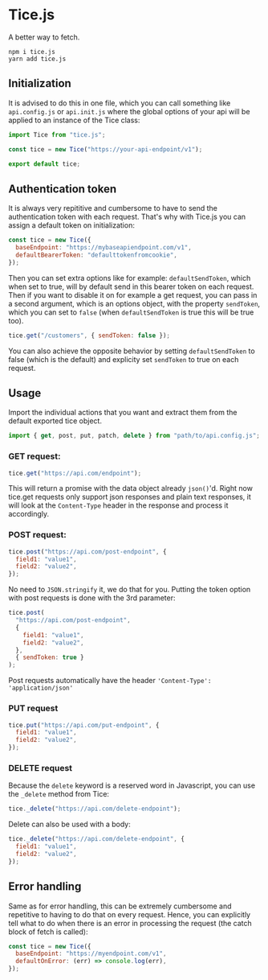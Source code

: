 # Tice.js

A better way to fetch.

```
npm i tice.js
yarn add tice.js
```

## Initialization

It is advised to do this in one file, which you can call something like `api.config.js` or `api.init.js` where the global options of your api will be applied to an instance of the Tice class:

```javascript
import Tice from "tice.js";

const tice = new Tice("https://your-api-endpoint/v1");

export default tice;
```

## Authentication token

It is always very repititive and cumbersome to have to send the authentication token with each request. That's why with Tice.js you can assign a default token on initialization:

```javascript
const tice = new Tice({
  baseEndpoint: "https://mybaseapiendpoint.com/v1",
  defaultBearerToken: "defaulttokenfromcookie",
});
```

Then you can set extra options like for example: `defaultSendToken`, which when set to true, will by default send in this bearer token on each request. Then if you want to disable it on for example a get request, you can pass in a second argument, which is an options object, with the property `sendToken`, which you can set to `false` (when `defaultSendToken` is true this will be true too).

```javascript
tice.get("/customers", { sendToken: false });
```

You can also achieve the opposite behavior by setting `defaultSendToken` to false (which is the default) and explicity set `sendToken` to true on each request.

## Usage

Import the individual actions that you want and extract them from the default exported tice object.

```javascript
import { get, post, put, patch, delete } from "path/to/api.config.js";
```

### GET request:

```javascript
tice.get("https://api.com/endpoint");
```

This will return a promise with the data object already `json()`'d.
Right now tice.get requests only support json responses and plain text responses, it will look at the `Content-Type` header in the response and process it accordingly.

### POST request:

```javascript
tice.post("https://api.com/post-endpoint", {
  field1: "value1",
  field2: "value2",
});
```

No need to `JSON.stringify` it, we do that for you.
Putting the token option with post requests is done with the 3rd parameter:

```javascript
tice.post(
  "https://api.com/post-endpoint",
  {
    field1: "value1",
    field2: "value2",
  },
  { sendToken: true }
);
```

Post requests automatically have the header `'Content-Type': 'application/json'`

### PUT request

```javascript
tice.put("https://api.com/put-endpoint", {
  field1: "value1",
  field2: "value2",
});
```

### DELETE request

Because the `delete` keyword is a reserved word in Javascript, you can use the `_delete` method from Tice:

```javascript
tice._delete("https://api.com/delete-endpoint");
```

Delete can also be used with a body:

```javascript
tice._delete("https://api.com/delete-endpoint", {
  field1: "value1",
  field2: "value2",
});
```

## Error handling

Same as for error handling, this can be extremely cumbersome and repetitive to having to do that on every request. Hence, you can explicitly tell what to do when there is an error in processing the request (the catch block of fetch is called):

```javascript
const tice = new Tice({
  baseEndpoint: "https://myendpoint.com/v1",
  defaultOnError: (err) => console.log(err),
});
```
